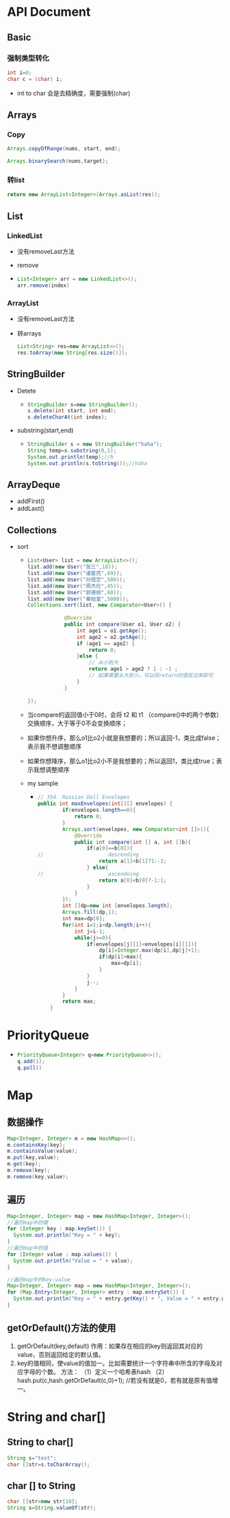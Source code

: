 # API Document

## Basic

### 强制类型转化

```java
int i=0;
char c = (char) i;
```

- int to char 会是去精确度，需要强制(char)

## Arrays

### Copy

```java
Arrays.copyOfRange(nums, start, end);

Arrays.binarySearch(nums,target);
```

### 转list

```java
return new ArrayList<Integer>(Arrays.asList(res));
```



## List

### LinkedList

- 没有removeLast方法

- remove

- ```java
  List<Integer> arr = new LinkedList<>();
  arr.remove(index)
  ```

### ArrayList

- 没有removeLast方法

- 转arrays

  ```java
  List<String> res=new ArrayList<>();
  res.toArray(new String[res.size()]);
  ```

  

## StringBuilder

- Detete

  - ```java
    StringBuilder s=new StringBuilder();
    s.delete(int start, int end);
    s.deleteCharAt(int index);
    ```

- substring(start,end)

  - ```java
    StringBuilder s = new StringBuilder("haha");
    String temp=s.substring(0,1);
    System.out.println(temp);//h
    System.out.println(s.toString());//haha
    ```

## ArrayDeque

- addFirst()
- addLast()

## Collections

- sort

  - ```java
    List<User> list = new ArrayList<>();
    list.add(new User("张三",18));
    list.add(new User("诸葛亮",69));
    list.add(new User("孙悟空",500));
    list.add(new User("周杰伦",45));
    list.add(new User("郭德纲",60));
    list.add(new User("秦始皇",5000));
    Collections.sort(list, new Comparator<User>() {
                
                @Override
                public int compare(User o1, User o2) {
                    int age1 = o1.getAge();
                    int age2 = o2.getAge();
                    if (age1 == age2) {
                        return 0;
                    }else {
                        // 从小到大
                        return age1 > age2 ? 1 : -1 ;
                        // 如果需要从大到小，可以将return的值反过来即可
                    }
                }
                
    });
    ```

  - 当compare的返回值小于0时，会将 t2 和 t1 （compare()中的两个参数）交换顺序，大于等于0不会变换顺序；

  - 如果你想升序，那么o1比o2小就是我想要的；所以返回-1，类比成false；表示我不想调整顺序 

  - 如果你想降序，那么o1比o2小不是我想要的；所以返回1，类比成true；表示我想调整顺序

  - my sample

    - ```java
      // 354. Russian Doll Envelopes
      public int maxEnvelopes(int[][] envelopes) {
              if(envelopes.length==0){
                  return 0;
              }
              Arrays.sort(envelopes, new Comparator<int []>(){
                  @Override
                  public int compare(int [] a, int []b){
                      if(a[0]==b[0]){
      //                     descending
                          return a[1]<b[1]?1:-1;
                      } else{
      //                     ascendeing
                          return a[0]<b[0]?-1:1;
                      }
                  }
              });
              int []dp=new int [envelopes.length];
              Arrays.fill(dp,1);
              int max=dp[0];
              for(int i=1;i<dp.length;i++){
                  int j=i-1;
                  while(j>=0){
                      if(envelopes[j][1]<envelopes[i][1]){
                          dp[i]=Integer.max(dp[i],dp[j]+1);
                          if(dp[i]>max){
                              max=dp[i];
                          }
                      }
                      j--;
                  }
              }
              return max;
          }
      ```


# PriorityQueue

- ```java
  PriorityQueue<Integer> q=new PriorityQueue<>();
  q.add(1);
  q.poll()
  ```

# Map

## 数据操作

```java
Map<Integer, Integer> m = new HashMap<>();
m.containsKey(key);
m.containsValue(value);
m.put(key,value);
m.get(key);
m.remove(key);
m.remove(key,value);
```

## 遍历

```java
Map<Integer, Integer> map = new HashMap<Integer, Integer>(); 
//遍历map中的键 
for (Integer key : map.keySet()) { 
  System.out.println("Key = " + key); 
} 
//遍历map中的值 
for (Integer value : map.values()) { 
  System.out.println("Value = " + value); 
}

//遍历map中的key-value
Map<Integer, Integer> map = new HashMap<Integer, Integer>(); 
for (Map.Entry<Integer, Integer> entry : map.entrySet()) { 
  System.out.println("Key = " + entry.getKey() + ", Value = " + entry.getValue()); 
}
```

## getOrDefault()方法的使用

1. getOrDefault(key,default)
   作用：如果存在相应的key则返回其对应的value，否则返回给定的默认值。
2. key的值相同，使value的值加一。比如需要统计一个字符串中所含的字母及对应字母的个数。
   方法：
   （1）定义一个哈希表hash
   （2）hash.put(c,hash.getOrDefault(c,0)+1); //若没有就是0，若有就是原有值增一。

# String and char[]

## String to char[]

```java
String s="test";
char []str=s.toCharArray();
```

## char [] to String

```java
char []str=new str[10];
String s=String.valueOf(str);
```

